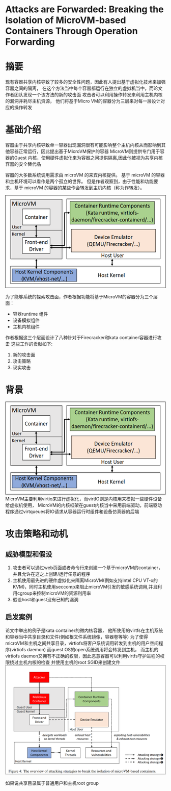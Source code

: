 # Attacks are Forwarded: Breaking the Isolation of MicroVM-based Containers  Through Operation Forwarding
# 摘要
现有容器共享内核导致了较多的安全性问题，因此有人提出基于虚拟化技术来加强容器之间的隔离，
在这个方法当中每个容器都运行在独立的虚拟机当中，而论文作者团队发现一个该方法的新的攻击面
攻击者可以利用操作转发来利用主机内核的漏洞并耗尽主机资源，
他们将基于Micro VM的容器分为三层来对每一层设计对应的操作转发

# 基础介绍
容器由于共享内核导致单一容器出现漏洞很有可能影响整个主机内核从而影响到其他容器正常运行，因此提出基于MicroVM保护的容器
MicroVM则提供专门用于容器的Guest 内核，使用硬件虚拟化来为容器之间提供隔离,因此他被视为共享内核容器的安全替代品


容器的大多数系统调用需求由 microVM 的来宾内核提供。
基于 microVM 的容器和主机环境可以看作是两个孤立的世界。
但是作者观察到，由于性能和功能要求，基于 microVM 的容器的某些作会转发到主机内核（称为作转发）。

![MicroVM_based_container_architecture](./img/microVM_arch.png)

为了能够系统的探索攻击面，作者根据功能将基于MicroVM的容器分为三个层面：
+ 容器runtime 组件
+ 设备模拟组件
+ 主机内核组件

作者根据这三个层面设计了八种针对于Firecracker和kata container容器进行攻击
这些工作的贡献如下:
1. 新的攻击面
2. 攻击策略
3. 现实攻击

# 背景

![MicroVM_based_container_architecture](./img/microVM_arch.png)
MicroVM主要利用virtio来进行虚拟化，而virtIO则是内核用来模拟一些硬件设备给虚拟机使用，
MicroVM的内核框架在guest内核当中采用前端驱动，前端驱动程序通过virtqueues将IO请求从容器运行时组件和设备仿真器的后端

# 攻击策略和动机

## 威胁模型和假设
1. 攻击者可以通过web页面或者命令行来创建一个基于microVM的container，并且允许在这之上创建/运行任意的程序
2. 主机使用最先进的硬件虚拟化来隔离MicroVM(例如支持Intel CPU VT-x的 KVM)，同时主机使用seccomp来阻止microVM引发的敏感系统调用,并且利用cgroup来控制microVM的资源利用率
3. 假设host和guest没有已知的漏洞

## 启发案例
论文中举出的例子是kata container的微内核容器，
他所使用的virtfs在主机系统和容器当中共享目录和文件(例如根文件系统镜像，容器卷等等)
为了使得microVM和主机之间共享目录，virtiofs将客户系统调用转发到主机的用户空间程序(virtiofs daemon)
而guest OS的open系统调用将会转发到主机， 而主机的virtiofs daemon又拥有不正确的权限，因此恶意容器可以利用virtfs守护进程的权限绕过主机内核的检查
并使用主机的root SGID来创建文件
![microVM attack](./img/microVM_attack_strategy.png)

如果说共享目录属于普通用户和主机root group


